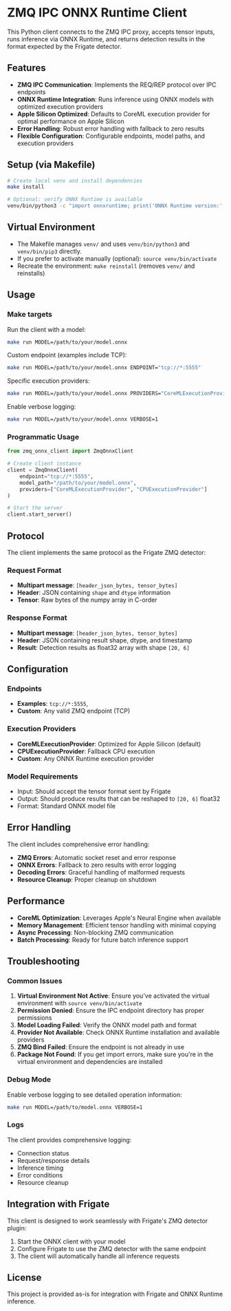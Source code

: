# ZMQ IPC ONNX Runtime Client

This Python client connects to the ZMQ IPC proxy, accepts tensor inputs, runs inference via ONNX Runtime, and returns detection results in the format expected by the Frigate detector.

## Features

- **ZMQ IPC Communication**: Implements the REQ/REP protocol over IPC endpoints
- **ONNX Runtime Integration**: Runs inference using ONNX models with optimized execution providers
- **Apple Silicon Optimized**: Defaults to CoreML execution provider for optimal performance on Apple Silicon
- **Error Handling**: Robust error handling with fallback to zero results
- **Flexible Configuration**: Configurable endpoints, model paths, and execution providers

## Setup (via Makefile)

```bash
# Create local venv and install dependencies
make install

# Optional: verify ONNX Runtime is available
venv/bin/python3 -c "import onnxruntime; print('ONNX Runtime version:', onnxruntime.__version__)"
```

## Virtual Environment

- The Makefile manages `venv/` and uses `venv/bin/python3` and `venv/bin/pip3` directly.
- If you prefer to activate manually (optional): `source venv/bin/activate`
- Recreate the environment: `make reinstall` (removes `venv/` and reinstalls)

## Usage

### Make targets

Run the client with a model:
```bash
make run MODEL=/path/to/your/model.onnx
```

Custom endpoint (examples include TCP):
```bash
make run MODEL=/path/to/your/model.onnx ENDPOINT="tcp://*:5555"
```

Specific execution providers:
```bash
make run MODEL=/path/to/your/model.onnx PROVIDERS="CoreMLExecutionProvider CPUExecutionProvider"
```

Enable verbose logging:
```bash
make run MODEL=/path/to/your/model.onnx VERBOSE=1
```

### Programmatic Usage

```python
from zmq_onnx_client import ZmqOnnxClient

# Create client instance
client = ZmqOnnxClient(
    endpoint="tcp://*:5555",
    model_path="/path/to/your/model.onnx",
    providers=["CoreMLExecutionProvider", "CPUExecutionProvider"]
)

# Start the server
client.start_server()
```

## Protocol

The client implements the same protocol as the Frigate ZMQ detector:

### Request Format
- **Multipart message**: `[header_json_bytes, tensor_bytes]`
- **Header**: JSON containing `shape` and `dtype` information
- **Tensor**: Raw bytes of the numpy array in C-order

### Response Format
- **Multipart message**: `[header_json_bytes, tensor_bytes]`
- **Header**: JSON containing result shape, dtype, and timestamp
- **Result**: Detection results as float32 array with shape `[20, 6]`

## Configuration

### Endpoints
- **Examples**: `tcp://*:5555`, 
- **Custom**: Any valid ZMQ endpoint (TCP)

### Execution Providers
- **CoreMLExecutionProvider**: Optimized for Apple Silicon (default)
- **CPUExecutionProvider**: Fallback CPU execution
- **Custom**: Any ONNX Runtime execution provider

### Model Requirements
- Input: Should accept the tensor format sent by Frigate
- Output: Should produce results that can be reshaped to `[20, 6]` float32
- Format: Standard ONNX model file

## Error Handling

The client includes comprehensive error handling:
- **ZMQ Errors**: Automatic socket reset and error response
- **ONNX Errors**: Fallback to zero results with error logging
- **Decoding Errors**: Graceful handling of malformed requests
- **Resource Cleanup**: Proper cleanup on shutdown

## Performance

- **CoreML Optimization**: Leverages Apple's Neural Engine when available
- **Memory Management**: Efficient tensor handling with minimal copying
- **Async Processing**: Non-blocking ZMQ communication
- **Batch Processing**: Ready for future batch inference support

## Troubleshooting

### Common Issues

1. **Virtual Environment Not Active**: Ensure you've activated the virtual environment with `source venv/bin/activate`
2. **Permission Denied**: Ensure the IPC endpoint directory has proper permissions
3. **Model Loading Failed**: Verify the ONNX model path and format
4. **Provider Not Available**: Check ONNX Runtime installation and available providers
5. **ZMQ Bind Failed**: Ensure the endpoint is not already in use
6. **Package Not Found**: If you get import errors, make sure you're in the virtual environment and dependencies are installed

### Debug Mode

Enable verbose logging to see detailed operation information:
```bash
make run MODEL=/path/to/model.onnx VERBOSE=1
```

### Logs

The client provides comprehensive logging:
- Connection status
- Request/response details
- Inference timing
- Error conditions
- Resource cleanup

## Integration with Frigate

This client is designed to work seamlessly with Frigate's ZMQ detector plugin:

1. Start the ONNX client with your model
2. Configure Frigate to use the ZMQ detector with the same endpoint
3. The client will automatically handle all inference requests

## License

This project is provided as-is for integration with Frigate and ONNX Runtime inference.
